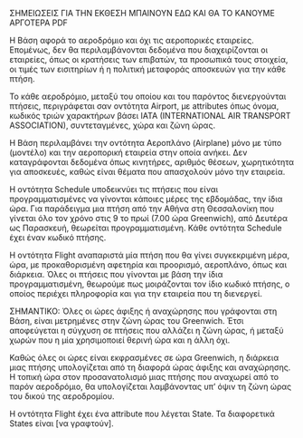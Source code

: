 ΣΗΜΕΙΩΣΕΙΣ ΓΙΑ ΤΗΝ ΕΚΘΕΣΗ ΜΠΑΙΝΟΥΝ ΕΔΩ ΚΑΙ ΘΑ ΤΟ ΚΑΝΟΥΜΕ ΑΡΓΟΤΕΡΑ PDF

Η Βάση αφορά το αεροδρόμιο και όχι τις αεροπορικές εταιρείες. Επομένως, δεν θα περιλαμβάνονται δεδομένα που
διαχειρίζονται οι εταιρείες, όπως οι κρατήσεις των επιβατών, τα προσωπικά τους στοιχεία, οι τιμές των εισιτηρίων
ή η πολιτική μεταφοράς αποσκευών για την κάθε πτήση.

Το κάθε αεροδρόμιο, μεταξύ του οποίου και του παρόντος διενεργούνται πτήσεις, περιγράφεται σαν οντότητα
Airport, με attributes όπως όνομα, κωδικός τριών χαρακτήρων βάσει IATA (INTERNATIONAL AIR TRANSPORT
ASSOCIATION), συντεταγμένες, χώρα και ζώνη ώρας.

Η Βάση περιλαμβάνει την οντότητα Αεροπλάνο (Airplane) μόνο με τύπο (μοντέλο) και την αεροπορική εταιρεία
στην οποία ανήκει. Δεν καταγράφονται δεδομένα όπως κινητήρες, αριθμός θέσεων, χωρητικότητα για αποσκευές,
καθώς είναι θέματα που απασχολούν μόνο την εταιρεία.

Η οντότητα Schedule υποδεικνύει τις πτήσεις που είναι προγραμματισμένες να γίνονται κάποιες μέρες της
εβδομάδας, την ίδια ώρα. Για παράδειγμα μια πτήση από την Αθήνα στη Θεσσαλονίκη που γίνεται όλο τον χρόνο
στις 9 το πρωί (7.00 ώρα Greenwich), από Δευτέρα ως Παρασκευή, θεωρείται προγραμματισμένη. Κάθε οντότητα
Schedule έχει έναν κωδικό πτήσης.

Η οντότητα Flight αναπαριστά μία πτήση που θα γίνει συγκεκριμένη μέρα, ώρα, με προκαθορισμένη αφετηρία και
προορισμό, αεροπλάνο, όπως και διάρκεια. Όλες οι πτήσεις που γίνονται με βάση την ίδια προγραμματισμένη,
θεωρούμε πως μοιράζονται τον ίδιο κωδικό πτήσης, ο οποίος περιέχει πληροφορία και για την εταιρεία που τη
διενεργεί.

ΣΗΜΑΝΤΙΚΟ: Όλες οι ώρες άφιξης ή αναχώρησης που γράφονται στη Βάση, είναι μετρημένες στην ζώνη ώρας του
Greenwich. Έτσι αποφεύγεται η σύγχυση σε πτήσεις που αλλάζει η ζώνη ώρας, ή μεταξύ χωρών που η μία
χρησιμοποιεί θερινή ώρα και η άλλη όχι.

Καθώς όλες οι ώρες είναι εκφρασμένες σε ώρα Greenwich, η διάρκεια μιας πτήσης υπολογίζεται από τη διαφορά
ώρας άφιξης και αναχώρησης. Η τοπική ώρα στον προσανατολισμό μιας πτήσης που αναχωρεί από το παρόν
αεροδρόμιο, θα υπολογίζεται λαμβάνοντας υπ’ όψιν τη ζώνη ώρας του δικού της αεροδρομίου.

Η οντότητα Flight έχει ένα attribute που λέγεται State. Τα διαφορετικά States είναι [να γραφτούν].







